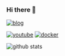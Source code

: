### Hi there 👋

<!--
**ByeongUkChoi/ByeongUkChoi** is a ✨ _special_ ✨ repository because its `README.md` (this file) appears on your GitHub profile.

Here are some ideas to get you started:

- 🔭 I’m currently working on ...
- 🌱 I’m currently learning ...
- 👯 I’m looking to collaborate on ...
- 🤔 I’m looking for help with ...
- 💬 Ask me about ...
- 📫 How to reach me: ...
- 😄 Pronouns: ...
- ⚡ Fun fact: ...
-->

[![blog](https://img.shields.io/badge/blog-unhosted.tistory.com-green?logo=rss&link=naver.com)](https://unhosted.tistory.com)
<!-- [![linkedin](https://img.shields.io/badge/linkedin-profile-blue?logo=linkedin)](https://www.linkedin.com/in/cbw0916) -->
[![youtube](https://img.shields.io/badge/youtube-channel-red?logo=youtube)](https://www.youtube.com/channel/UCMxtA1dfj4mpfI6mYgGrrQw)
[![docker](https://img.shields.io/badge/docker-hub-blue?logo=docker)](https://hub.docker.com/u/cbw0916)

![github stats](https://github-readme-stats.vercel.app/api?username=ByeongUkChoi&show_icons=true&theme=dark)
<!--
![github stats](https://github-readme-stats.vercel.app/api/top-langs/?username=ByeongUkChoi&layout=compact&hide=html,css)
-->
